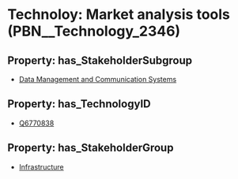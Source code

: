 # Technoloy: __Market analysis tools__ (PBN__Technology_2346)

## Property: has_StakeholderSubgroup

* [Data Management and Communication Systems](PBN__TechSubgroup_18)

## Property: has_TechnologyID

* [Q6770838](Q6770838)

## Property: has_StakeholderGroup

* [Infrastructure](PBN__TechGroup_4)

